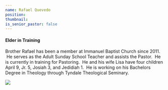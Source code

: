 ```yaml
---
name: Rafael Quevedo
position:
thumbnail:
is_senior_pastor: false
---
```



#### Elder in Training

Brother Rafael has been a member at Immanuel Baptist Church since 2011. &nbsp;He serves as the Adult Sunday School Teacher and assists the Pastor. &nbsp;He is currently in training for Pastoring. &nbsp;He and his wife Lisa have four children April 9, Jr. 5, Josiah 3, and Jedidiah 1. &nbsp;He is working on his Bachelors Degree in Theology through Tyndale Theological Seminary.&nbsp;

![](/uploads/versions/4326---x----3264-4928x---.jpg)